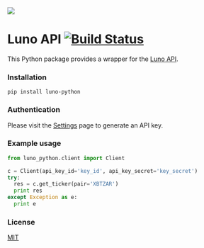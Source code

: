 <img src="https://d32exi8v9av3ux.cloudfront.net/static/images/luno-email-336.png">

# Luno API [![Build Status](https://travis-ci.org/luno/luno-python.svg?branch=master)](https://travis-ci.org/luno/luno-python)

This Python package provides a wrapper for the [Luno API](https://www.luno.com/api).

### Installation

```
pip install luno-python
```

### Authentication

Please visit the [Settings](https://www.luno.com/wallet/settings/api_keys) page
to generate an API key.

### Example usage

```python
from luno_python.client import Client

c = Client(api_key_id='key_id', api_key_secret='key_secret')
try:
  res = c.get_ticker(pair='XBTZAR')
  print res
except Exception as e:
  print e
```

### License

[MIT](https://github.com/luno/luno-python/blob/master/LICENSE.txt)

